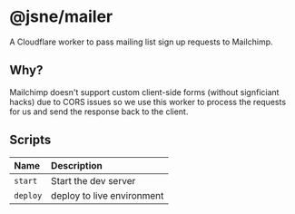 # @jsne/mailer

A Cloudflare worker to pass mailing list sign up requests to Mailchimp.

## Why?

Mailchimp doesn't support custom client-side forms (without signficiant hacks) due to CORS
issues so we use this worker to process the requests for us and send the response back to
the client.

## Scripts

| Name     | Description                |
| :------- | :------------------------- |
| `start`  | Start the dev server       |
| `deploy` | deploy to live environment |
